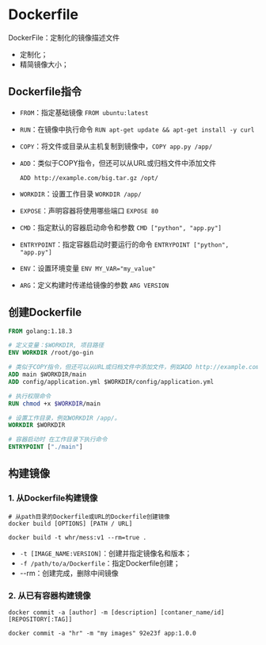 
# Dockerfile
DockerFile：定制化的镜像描述文件
- 定制化；
- 精简镜像大小；

## Dockerfile指令
- `FROM`：指定基础镜像 `FROM ubuntu:latest`

- `RUN`：在镜像中执行命令 `RUN apt-get update && apt-get install -y curl`

- `COPY`：将文件或目录从主机复制到镜像中，`COPY app.py /app/`

- `ADD`：类似于COPY指令，但还可以从URL或归档文件中添加文件 
  
  `ADD http://example.com/big.tar.gz /opt/`

- `WORKDIR`：设置工作目录 `WORKDIR /app/`

- `EXPOSE`：声明容器将使用哪些端口 `EXPOSE 80`

- `CMD`：指定默认的容器启动命令和参数 `CMD ["python", "app.py"]`

- `ENTRYPOINT`：指定容器启动时要运行的命令 `ENTRYPOINT ["python", "app.py"]`

- `ENV`：设置环境变量 `ENV MY_VAR="my_value"`

- `ARG`：定义构建时传递给镜像的参数 `ARG VERSION`

## 创建Dockerfile
```dockerfile
FROM golang:1.18.3

# 定义变量：$WORKDIR, 项目路径
ENV WORKDIR /root/go-gin

# 类似于COPY指令，但还可以从URL或归档文件中添加文件，例如ADD http://example.com/big.tar.gz /opt/。
ADD main $WORKDIR/main
ADD config/application.yml $WORKDIR/config/application.yml

# 执行权限命令
RUN chmod +x $WORKDIR/main

# 设置工作目录，例如WORKDIR /app/。
WORKDIR $WORKDIR

# 容器启动时 在工作目录下执行命令
ENTRYPOINT ["./main"]
```

## 构建镜像

### 1. 从Dockerfile构建镜像
```shell
# 从path目录的Dockerfile或URL的Dockerfile创建镜像
docker build [OPTIONS] [PATH / URL] 

docker build -t whr/mess:v1 --rm=true .
```
- `-t [IMAGE_NAME:VERSION]`：创建并指定镜像名和版本；
- `-f /path/to/a/Dockerfile`：指定Dockerfile创建；
- --rm：创建完成，删除中间镜像

### 2. 从已有容器构建镜像

```shell
docker commit -a [author] -m [description] [contaner_name/id] [REPOSITORY[:TAG]]

docker commit -a "hr" -m "my images" 92e23f app:1.0.0
```
